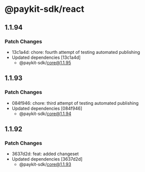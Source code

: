 # @paykit-sdk/react

## 1.1.94

### Patch Changes

- 13c1a4d: chore: fourth attempt of testing automated publishing
- Updated dependencies [13c1a4d]
  - @paykit-sdk/core@1.1.95

## 1.1.93

### Patch Changes

- 084f946: chore: third attempt of testing automated publishing
- Updated dependencies [084f946]
  - @paykit-sdk/core@1.1.94

## 1.1.92

### Patch Changes

- 3637d2d: feat: added changeset
- Updated dependencies [3637d2d]
  - @paykit-sdk/core@1.1.93
